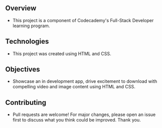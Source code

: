 ## Overview
* This project is a component of Codecademy's Full-Stack Developer learning program.

## Technologies
* This project was created using HTML and CSS. 

## Objectives
* Showcase an in development app, drive excitement to download with compelling video and image content using HTML and CSS.

## Contributing
* Pull requests are welcome! For major changes, please open an issue first to discuss what you think could be improved. Thank you.
